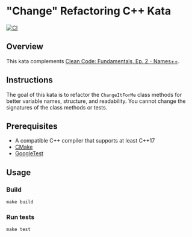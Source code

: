 # "Change" Refactoring C++ Kata

[![CI](https://github.com/Coding-Cuddles/change-refactoring-cpp-kata/actions/workflows/main.yml/badge.svg)](https://github.com/Coding-Cuddles/change-refactoring-cpp-kata/actions/workflows/main.yml)

## Overview

This kata complements [Clean Code: Fundamentals, Ep. 2 - Names++](https://cleancoders.com/episode/clean-code-episode-2).

## Instructions

The goal of this kata is to refactor the `ChangeItForMe` class methods for
better variable names, structure, and readability. You cannot change the
signatures of the class methods or tests.

## Prerequisites

- A compatible C++ compiler that supports at least C++17
- [CMake](https://cmake.org)
- [GoogleTest](https://github.com/google/googletest)

## Usage

### Build

```console
make build
```

### Run tests

```console
make test
```

